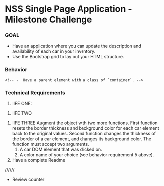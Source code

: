 # NSS Single Page Application - Milestone Challenge

### GOAL

 - Have an application where you can update the description and availability of each car in your inventory. 
 - Use the Bootstrap grid to lay out your HTML structure.

### Behavior

<!-- 1. Create an array of cars in the `inventory.json` file. 
	- Put at least three cars in the array. -->
<!-- 1. Use an XHR to load the contents of the JSON file, 
	- On page load. -->
<!-- 	- Parse them into a native JavaScript object. -->
<!-- 1. Loop over your array of cars and build up an HTML string to build a card for each car.
	- Use Bootstrap to create rows. -->
<!-- 	- Each row should contain 3 columns. -->
	<!-- -  Have a parent element with a class of `container`. --> 
<!-- 		__Hint:__ You must build up the entire string of columns/rows before injecting into the DOM. 
		Use a counter variable to know when to close a row after three columns. -->
<!-- 1. Put a standard Bootstrap navbar element at the top of your page.
1. Put a text input field in the navigation bar.
1. Make sure you display all properties of the car in the DOM. 
	- Basic styling is up to you.
1. Make sure that each car card element has a CSS class which adds a black border around it. -->
<!-- 1. Change the width of the border to a higher value, 
	- When you click on one of the car elements. -->
<!-- 	- Change the background color to any other color of your choosing -->
<!-- 1. Clear the value of the text input in the navbar, 
	- On click of the car element
	- Put the cursor in the text input.
1. Bind exactly only the description of the selected car to the navbar's text input
	- When type is entered into it -->

### Technical Requirements

<!-- 1. Create one global variable (e.g. `CarLot`) and use the IIFE pattern to augment it two times in separate JavaScript files. -->
1. IIFE ONE:
<!-- 	Add a public function (e.g. `loadInventory`) that loads the `inventory.json` file and stores the inventory in a private variable.
	Expose a public getter to read the array of cars (e.g. `getInventory`). -->
1. IIFE TWO 
<!-- 	Augment the original one with a function that creates all of the `eventHandlers` that you need for the application. Name the function `activateEvents`. -->
1. IIFE THREE 
	Augment the object with two more functions. 
		First function resets the border thickness and background color for each car element back to the original values. Second function changes the thickness of the border of a car element, and changes its background color. The function must accept two arguments.
    1. A car DOM element that was clicked on.
    1. A color name of your choice (see behavior requirement 5 above).
1. Have a complete Readme


//////
- Review counter




